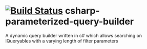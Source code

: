 [![Build Status](https://secure.travis-ci.org/garvincasimir/csharp-parameterized-query-builder.png)](http://travis-ci.org/garvincasimir/csharp-parameterized-query-builder)
csharp-parameterized-query-builder
==================================

A dynamic query builder written in c# which allows searching on IQueryables with a varying length of filter parameters

